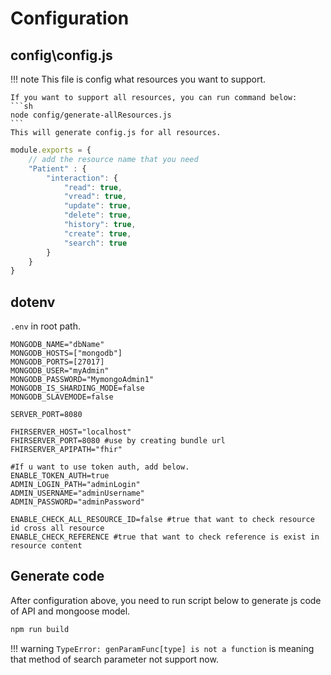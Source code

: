 # Configuration

## config\config.js
!!! note
    This file is config what resources you want to support.
    
    If you want to support all resources, you can run command below:
    ```sh
    node config/generate-allResources.js
    ```
    This will generate config.js for all resources.
```js
module.exports = {
    // add the resource name that you need
    "Patient" : { 
        "interaction": {
            "read": true,
            "vread": true,
            "update": true,
            "delete": true,
            "history": true,
            "create": true,
            "search": true
        }
    }
}
```

## dotenv
`.env` in root path.
```env
MONGODB_NAME="dbName"
MONGODB_HOSTS=["mongodb"]
MONGODB_PORTS=[27017]
MONGODB_USER="myAdmin"
MONGODB_PASSWORD="MymongoAdmin1"
MONGODB_IS_SHARDING_MODE=false
MONGODB_SLAVEMODE=false

SERVER_PORT=8080 

FHIRSERVER_HOST="localhost"
FHIRSERVER_PORT=8080 #use by creating bundle url
FHIRSERVER_APIPATH="fhir"

#If u want to use token auth, add below.
ENABLE_TOKEN_AUTH=true
ADMIN_LOGIN_PATH="adminLogin"  
ADMIN_USERNAME="adminUsername"
ADMIN_PASSWORD="adminPassword"

ENABLE_CHECK_ALL_RESOURCE_ID=false #true that want to check resource id cross all resource
ENABLE_CHECK_REFERENCE #true that want to check reference is exist in resource content
```

## Generate code
After configuration above, you need to run script below to generate js code of API and mongoose model.
```sh
npm run build
```
!!! warning
    `TypeError: genParamFunc[type] is not a function` is meaning that method of search parameter not support now.